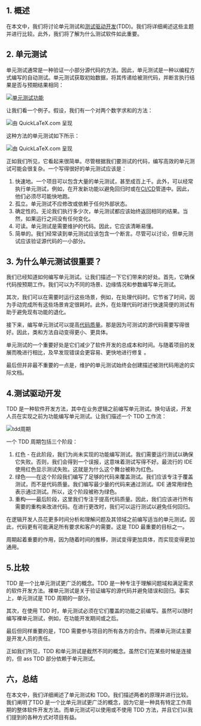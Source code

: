 ## 1. 概述

在本文中，我们将讨论单元测试和[测试驱动开发](https://www.baeldung.com/cs/bdd-guide#tdd)(TDD)。我们将详细阐述这些主题并进行比较。此外，我们将了解为什么测试软件如此重要。

## 2. 单元测试

单元测试通常是一种验证一小部分源代码的方法。因此，单元测试是一种以编程方式编写的自动测试。单元测试获取初始数据，将其传递给被测代码，并断言执行结果是否与预期结果相同：

[![单元测试功能](https://www.baeldung.com/wp-content/uploads/sites/4/2021/12/Blank-diagram-Page-2.svg)](https://www.baeldung.com/wp-content/uploads/sites/4/2021/12/Blank-diagram-Page-2.svg)

让我们看一个例子。假设，我们有一个对两个数字求和的方法：

![由 QuickLaTeX.com 呈现](https://www.baeldung.com/wp-content/ql-cache/quicklatex.com-7007eae11324f0ec6b01ac59dc2df2df_l3.svg)

这种方法的单元测试如下所示：

![由 QuickLaTeX.com 呈现](https://www.baeldung.com/wp-content/ql-cache/quicklatex.com-4681c3fe3d3a6807b5cf697000ec5181_l3.svg)

正如我们所见，它看起来很简单。尽管根据我们要测试的代码，编写高效的单元测试可能会很复杂。一个写得很好的单元测试应该是：

1.  快速地。一个项目可以包含大量的单元测试，甚至成百上千。此外，可以经常执行单元测试，例如，在开发新功能以避免回归时或在[CI/CD](https://www.baeldung.com/spring-boot-ci-cd)管道中。因此，他们必须尽可能快地跑。
2.  孤立。单元测试不应修改或依赖于任何外部状态。
3.  确定性的。无论我们执行多少次，单元测试都应该始终返回相同的结果。当然，如果运行之间没有任何变化。
4.  可读。单元测试是需要维护的代码。因此，它应该清晰易懂。
5.  简单的。我们经常读到单元测试应该包含一个断言。尽管可以讨论，但单元测试应该验证源代码的一小部分。

## 3. 为什么单元测试很重要？

我们已经知道如何编写单元测试。让我们描述一下它们带来的好处。首先，它确保代码按预期工作。我们可以为不同的场景、边缘情况和参数编写单元测试。

其次，我们可以在需要时运行这些场景，例如，在处理代码时。它节省了时间，因为手动完成所有这些场景肯定很耗时。此外，在处理代码时进行快速简便的测试有助于避免现有功能的退化。

接下来，编写单元测试可以提高[代码质量](https://www.baeldung.com/java-clean-code)。那是因为可测试的源代码需要写得很好。因此，类和方法自动变得更小、更具体。

单元测试的一个重要好处是它们减少了软件开发的总成本和时间。与随着项目的发展而晚进行相比，及早发现错误会更容易、更快地进行修复 。

最后但并非最不重要的一点是，维护的单元测试始终会创建描述被测代码用途的实际文档。

## 4.测试驱动开发

TDD 是一种软件开发方法，其中在业务逻辑之前编写单元测试。换句话说，开发人员在实现之前为功能编写单元测试。让我们描述一个 TDD 工作流：

![tdd周期](https://www.baeldung.com/wp-content/uploads/sites/4/2021/12/Blank-diagram-Page-1.svg)

一个 TDD 周期包括三个阶段：

1.  红色 - 在此阶段，我们为尚未实现的功能编写测试。我们需要运行测试以确保它失败。否则，我们会得到一个误报，这意味着测试写得不好。最流行的 IDE 使用红色显示测试失败。这就是为什么这个舞台被称为红色。
2.  绿色——在这个阶段我们编写了足够的代码来覆盖测试。我们应该专注于覆盖测试，而不是代码质量。我们编写最少量的代码来通过测试。IDE 通常用绿色表示通过测试。所以，这个阶段被称为绿色。
3.  重构——最后阶段，这里我们专注于提高代码质量。因此，我们应该进行所有需要的重构来改进代码。在进行更改时，我们可以运行测试以避免任何回归。

在逻辑开发人员花更多时间分析和理解问题及其领域之前编写适当的单元测试。因此，代码更有可能满足所有要求和客户的需要。这是 TDD 最重要的目标之一。

周期起着重要的作用，因为随着时间的推移，测试变得更加具体，而实现变得更加通用。

## 5.比较

TDD 是一个比单元测试更广泛的概念。TDD 是一种专注于理解问题域和满足需求的软件开发方法。裸单元测试是关于验证编写的源代码并避免错误和回归。事实上，单元测试是 TDD 周期的一部分。

其次，在使用 TDD 时，单元测试必须在它们覆盖的功能之前编写。虽然可以随时编写裸单元测试，例如，在功能开发期间或之后。

最后但同样重要的是，TDD 需要参与项目的所有各方的合作。而裸单元测试主要是开发人员的责任。

正如我们所见，TDD 和单元测试是截然不同的概念。虽然它们在某些时候是连接的，但 ass TDD 部分依赖于单元测试。

## 六，总结

在本文中，我们详细阐述了单元测试和 TDD。我们描述两者的原理并进行比较。我们阐明了TDD 是一个比单元测试更广泛的概念，因为它是一种具有特定工作周期的整体软件开发方法。而单元测试可以使用或不使用 TDD 方法，并且它们以我们提到的各种方式对项目有益。